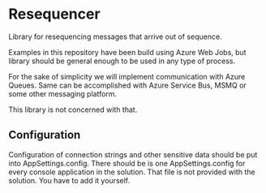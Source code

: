 # Resequencer
Library for resequencing messages that arrive out of sequence.

Examples in this repository have been build using Azure Web Jobs, but library should be general 
enough to be used in any type of process.

For the sake of simplicity we will implement communication with Azure Queues. Same can be accomplished with Azure Service Bus, MSMQ
or some other messaging platform. 

This library is not concerned with that.

## Configuration

Configuration of connection strings and other sensitive data should be put into AppSettings.config. There should be is one 
AppSettings.config for every console application in the solution. That file is not provided with the solution. 
You have to add it yourself.